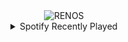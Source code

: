 <div align="center">
<picture>
    <source media="(prefers-color-scheme: dark)" srcset="https://i.ibb.co/N6dGHDc7/output-gif.gif">
    <source media="(prefers-color-scheme: light)" srcset="https://i.ibb.co/N6dGHDc7/output-gif.gif">
    <img alt="RENOS" src="https://i.ibb.co/N6dGHDc7/output-gif.gif">
</picture>
<details>
<summary>Spotify Recently Played</summary>
<img src="https://spotify-recently-played-readme.vercel.app/api?user=31d6d6zerc5ct6kck32na2ozsqf4&unique=1&width=400" alt="Spotify" />
</details>
</div>

<!-- Image deletion URL: https://ibb.co/RpkJVrR7/d99e23c4cd7ff9089dbfdc15b993be4e -->
